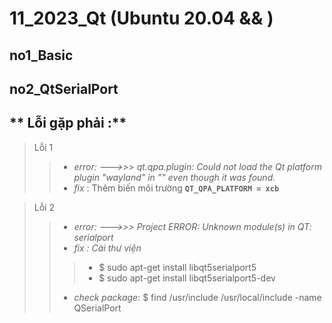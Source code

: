 # 11_2023_Qt (Ubuntu 20.04 && )

## **no1_Basic**


## **no2_QtSerialPort**

## ** Lỗi gặp phải :**
> Lỗi 1
>>- _error: --->>> qt.qpa.plugin: Could not load the Qt platform plugin "wayland" in "" even though it was found._
>>- _fix_ : Thêm biến môi trường  **```QT_QPA_PLATFORM = xcb```**

> Lỗi 2
>>- _error: --->>> Project ERROR: Unknown module(s) in QT: serialport_
>>- _fix : Cài thư viện_
>>>- $ sudo apt-get install libqt5serialport5
>>>- $ sudo apt-get install libqt5serialport5-dev
>>- _check package_: $ find /usr/include /usr/local/include -name QSerialPort 
 

